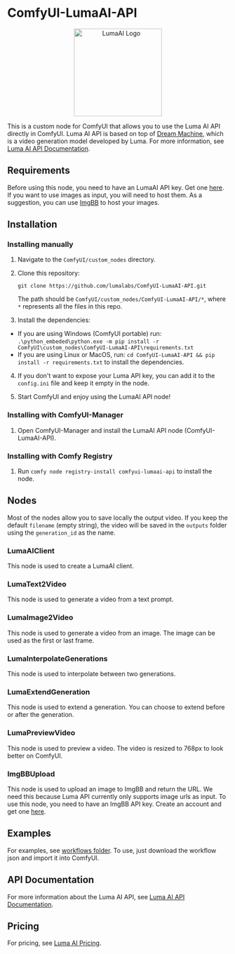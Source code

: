 # ComfyUI-LumaAI-API
<p align="center">
  <img src="./assets/luma_logo.png" alt="LumaAI Logo" width="200">
</p>


This is a custom node for ComfyUI that allows you to use the Luma AI API directly in ComfyUI. Luma AI API is based on top of [Dream Machine](https://lumalabs.ai/dream-machine/api), which is a video generation model developed by Luma. For more information, see [Luma AI API Documentation](https://docs.lumalabs.ai/docs/api).

## Requirements

Before using this node, you need to have an LumaAI API key. Get one [here](https://lumalabs.ai/dream-machine/api). If you want to use images as input, you will need to host them. As a suggestion, you can use [ImgBB](https://api.imgbb.com/) to host your images.

## Installation

### Installing manually

1. Navigate to the `ComfyUI/custom_nodes` directory.

2. Clone this repository:
   ```
   git clone https://github.com/lumalabs/ComfyUI-LumaAI-API.git
   ```
   The path should be `ComfyUI/custom_nodes/ComfyUI-LumaAI-API/*`, where `*` represents all the files in this repo.
  
3. Install the dependencies:

  - If you are using Windows (ComfyUI portable) run: `.\python_embeded\python.exe -m pip install -r ComfyUI\custom_nodes\ComfyUI-LumaAI-API\requirements.txt`
  - If you are using Linux or MacOS, run: `cd ComfyUI-LumaAI-API && pip install -r requirements.txt` to install the dependencies.

4. If you don't want to expose your Luma API key, you can add it to the `config.ini` file and keep it empty in the node.

5. Start ComfyUI and enjoy using the LumaAI API node!

### Installing with ComfyUI-Manager

1. Open ComfyUI-Manager and install the LumaAI API node (ComfyUI-LumaAI-API).

### Installing with Comfy Registry

1. Run `comfy node registry-install comfyui-lumaai-api` to install the node.

## Nodes

Most of the nodes allow you to save locally the output video. If you keep the default `filename` (empty string), the video will be saved in the `outputs` folder using the `generation_id` as the name.

### LumaAIClient

This node is used to create a LumaAI client.

### LumaText2Video

This node is used to generate a video from a text prompt.

### LumaImage2Video

This node is used to generate a video from an image. The image can be used as the first or last frame.

### LumaInterpolateGenerations

This node is used to interpolate between two generations.

### LumaExtendGeneration

This node is used to extend a generation. You can choose to extend before or after the generation.

### LumaPreviewVideo

This node is used to preview a video. The video is resized to 768px to look better on ComfyUI.

### ImgBBUpload

This node is used to upload an image to ImgBB and return the URL. We need this because Luma API currently only supports image urls as input.
To use this node, you need to have an ImgBB API key. Create an account and get one [here](https://api.imgbb.com/).

## Examples

For examples, see [workflows folder](./workflows). To use, just download the workflow json and import it into ComfyUI.

## API Documentation

For more information about the Luma AI API, see [Luma AI API Documentation](https://docs.lumalabs.ai/docs/api).

## Pricing

For pricing, see [Luma AI Pricing](https://lumalabs.ai/dream-machine/api/pricing).
